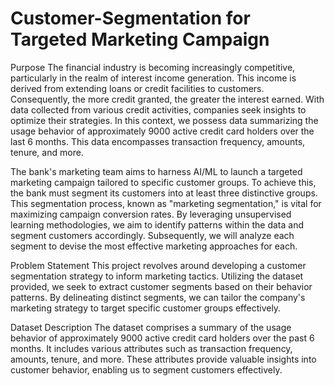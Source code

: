 # Customer-Segmentation for Targeted Marketing Campaign
Purpose
The financial industry is becoming increasingly competitive, particularly in the realm of interest income generation. This income is derived from extending loans or credit facilities to customers. Consequently, the more credit granted, the greater the interest earned. With data collected from various credit activities, companies seek insights to optimize their strategies. In this context, we possess data summarizing the usage behavior of approximately 9000 active credit card holders over the last 6 months. This data encompasses transaction frequency, amounts, tenure, and more.

The bank's marketing team aims to harness AI/ML to launch a targeted marketing campaign tailored to specific customer groups. To achieve this, the bank must segment its customers into at least three distinctive groups. This segmentation process, known as "marketing segmentation," is vital for maximizing campaign conversion rates. By leveraging unsupervised learning methodologies, we aim to identify patterns within the data and segment customers accordingly. Subsequently, we will analyze each segment to devise the most effective marketing approaches for each.

Problem Statement
This project revolves around developing a customer segmentation strategy to inform marketing tactics. Utilizing the dataset provided, we seek to extract customer segments based on their behavior patterns. By delineating distinct segments, we can tailor the company's marketing strategy to target specific customer groups effectively.

Dataset Description
The dataset comprises a summary of the usage behavior of approximately 9000 active credit card holders over the past 6 months. It includes various attributes such as transaction frequency, amounts, tenure, and more. These attributes provide valuable insights into customer behavior, enabling us to segment customers effectively.

